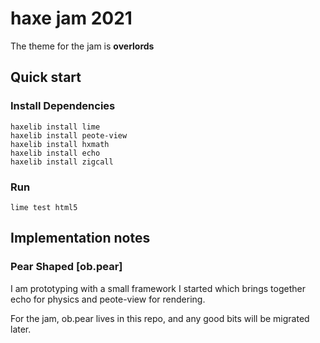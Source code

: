 # haxe jam 2021

The theme for the jam is **overlords**

## Quick start

### Install Dependencies
```
haxelib install lime
haxelib install peote-view
haxelib install hxmath
haxelib install echo
haxelib install zigcall
```

### Run

```
lime test html5
```

## Implementation notes

### Pear Shaped [ob.pear]

I am prototyping with a small framework I started which brings together echo for physics and peote-view for rendering.

For the jam, ob.pear lives in this repo, and any good bits will be migrated later.

